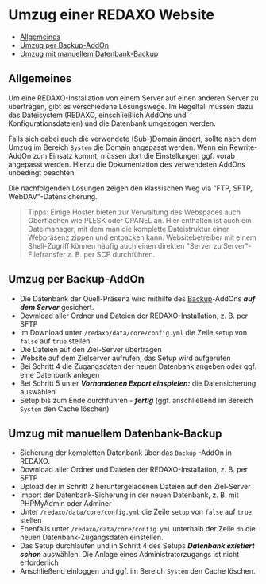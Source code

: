 # Umzug einer REDAXO Website

* [Allgemeines](#allg)
* [Umzug per Backup-AddOn](#ba)
* [Umzug mit manuellem Datenbank-Backup](#db)

<a name="allg"></a>

## Allgemeines

Um eine REDAXO-Installation von einem Server auf einen anderen Server zu übertragen, gibt es verschiedene Lösungswege. Im Regelfall müssen dazu das Dateisystem (REDAXO, einschließlich AddOns und Konfigurationsdateien) und die Datenbank umgezogen werden.

Falls sich dabei auch die verwendete (Sub-)Domain ändert, sollte nach dem Umzug im Bereich `System` die Domain angepasst werden. Wenn ein Rewrite-AddOn zum Einsatz kommt, müssen dort die Einstellungen ggf. vorab angepasst werden. Hierzu die Dokumentation des verwendeten AddOns unbedingt beachten.

Die nachfolgenden Lösungen zeigen den klassischen Weg via "FTP, SFTP, WebDAV"-Datensicherung.

> Tipps: Einige Hoster bieten zur Verwaltung des Webspaces auch Oberflächen wie PLESK oder CPANEL an. Hier enthalten ist auch ein Dateimanager, mit dem man die komplette Dateistruktur einer Webpräsenz zippen und entpacken kann. Websitebetreiber mit einem Shell-Zugriff können häufig auch einen direkten "Server zu Server"-Filefransfer z. B. per SCP durchführen.

<a name="ba"></a>

## Umzug per Backup-AddOn

* Die Datenbank der Quell-Präsenz wird mithilfe des [Backup](/{{path}}/{{version}}/backup)-AddOns ***auf dem Server*** gesichert.
* Download aller Ordner und Dateien der REDAXO-Installation, z. B. per SFTP
* Im Download unter `/redaxo/data/core/config.yml` die Zeile `setup` von `false` auf `true` stellen
* Die Dateien auf den Ziel-Server übertragen
* Website auf dem Zielserver aufrufen, das Setup wird aufgerufen
* Bei Schritt 4 die Zugangsdaten der neuen Datenbank angeben oder ggf. eine Datenbank anlegen
* Bei Schritt 5 unter ***Vorhandenen Export einspielen:*** die Datensicherung auswählen
* Setup bis zum Ende durchführen - ***fertig*** (ggf. anschließend im Bereich `System` den Cache löschen)

<a name="db"></a>

## Umzug mit manuellem Datenbank-Backup

* Sicherung der kompletten Datenbank über das `Backup` -AddOn in REDAXO.
* Download aller Ordner und Dateien der REDAXO-Installation, z. B. per SFTP
* Upload der in Schritt 2 heruntergeladenen Dateien auf den Ziel-Server
* Import der Datenbank-Sicherung in der neuen Datenbank, z. B. mit PHPMyAdmin oder Adminer
* Unter `/redaxo/data/core/config.yml` die Zeile `setup` von `false` auf `true` stellen
* Ebenfalls unter `/redaxo/data/core/config.yml` unterhalb der Zeile `db` die neuen Datenbank-Zugangsdaten einstellen.
* Das Setup durchlaufen und in Schritt 4 des Setups ***Datenbank existiert schon*** auswählen. Die Anlage eines Administratorzugangs ist nicht erforderlich
* Anschließend einloggen und ggf. im Bereich `System` den Cache löschen.
